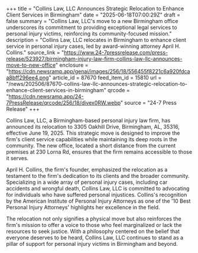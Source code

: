 +++
title = "Collins Law, LLC Announces Strategic Relocation to Enhance Client Services in Birmingham"
date = "2025-06-18T07:00:29Z"
draft = false
summary = "Collins Law, LLC's move to a new Birmingham office underscores its commitment to providing exceptional legal services to personal injury victims, reinforcing its community-focused mission."
description = "Collins Law, LLC relocates in Birmingham to enhance client service in personal injury cases, led by award-winning attorney April H. Collins."
source_link = "https://www.24-7pressrelease.com/press-release/523927/birmingham-injury-law-firm-collins-law-llc-announces-move-to-new-office"
enclosure = "https://cdn.newsramp.app/genai/images/256/18/556455f8221c6a920fdcaa8bff296ee4.png"
article_id = 87670
feed_item_id = 15810
url = "/news/202506/87670-collins-law-llc-announces-strategic-relocation-to-enhance-client-services-in-birmingham"
qrcode = "https://cdn.newsramp.app/24-7PressRelease/qrcode/256/18/divex0RW.webp"
source = "24-7 Press Release"
+++

<p>Collins Law, LLC, a Birmingham-based personal injury law firm, has announced its relocation to 3305 Oakhill Drive, Birmingham, AL, 35316, effective June 19, 2025. This strategic move is designed to improve the firm's client service capabilities while maintaining its deep roots in the community. The new office, located a short distance from the current premises at 230 Lorna Rd, ensures that the firm remains accessible to those it serves.</p><p>April H. Collins, the firm's founder, emphasized the relocation as a testament to the firm's dedication to its clients and the broader community. Specializing in a wide array of personal injury cases, including car accidents and wrongful death, Collins Law, LLC is committed to advocating for individuals who have suffered personal injustices. Collins's recognition by the American Institute of Personal Injury Attorneys as one of the '10 Best Personal Injury Attorneys' highlights her excellence in the field.</p><p>The relocation not only signifies a physical move but also reinforces the firm's mission to offer a voice to those who feel marginalized or lack the resources to seek justice. With a philosophy centered on the belief that everyone deserves to be heard, Collins Law, LLC continues to stand as a pillar of support for personal injury victims in Birmingham and beyond.</p>